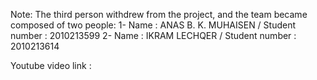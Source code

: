 Note: The third person withdrew from the project, and the team became composed of two people: 
1- Name : ANAS B. K. MUHAISEN / Student number : 2010213599
2- Name : IKRAM LECHQER      /  Student number : 2010213614

Youtube video link : 
